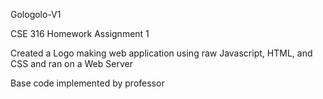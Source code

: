 Gologolo-V1

CSE 316 Homework Assignment 1

Created a Logo making web application using raw Javascript, HTML, and CSS and ran on a Web Server

Base code implemented by professor
